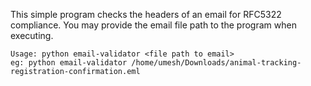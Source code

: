 This simple program checks the headers of an email for RFC5322 compliance. You may provide the email file path to the program when executing.

```
Usage: python email-validator <file path to email>
eg: python email-validator /home/umesh/Downloads/animal-tracking-registration-confirmation.eml
```
